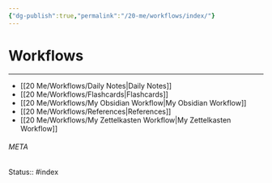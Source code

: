 ```yaml
---
{"dg-publish":true,"permalink":"/20-me/workflows/index/"}
---
```


# Workflows
---
- [[20 Me/Workflows/Daily Notes\|Daily Notes]]
- [[20 Me/Workflows/Flashcards\|Flashcards]]
- [[20 Me/Workflows/My Obsidian Workflow\|My Obsidian Workflow]]
- [[20 Me/Workflows/References\|References]]
- [[20 Me/Workflows/My Zettelkasten Workflow\|My Zettelkasten Workflow]]





###### META
Status:: #index
